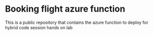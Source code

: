 # Booking flight azure function 
This is a public repository that contains the azure function to deploy for hybrid code session hands on lab
